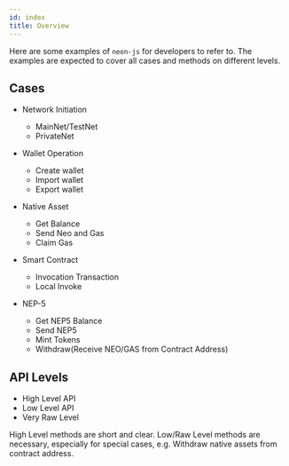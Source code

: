 ```yaml
---
id: index
title: Overview
---
```

Here are some examples of `neon-js` for developers to refer to. The examples are expected to cover all cases and methods on different levels.

## Cases
- Network Initiation
  - MainNet/TestNet
  - PrivateNet

- Wallet Operation
  - Create wallet
  - Import wallet
  - Export wallet

- Native Asset
  - Get Balance
  - Send Neo and Gas
  - Claim Gas

- Smart Contract
  - Invocation Transaction
  - Local Invoke


- NEP-5
  - Get NEP5 Balance
  - Send NEP5
  - Mint Tokens
  - Withdraw(Receive NEO/GAS from Contract Address)

## API Levels
- High Level API
- Low Level API
- Very Raw Level

High Level methods are short and clear. Low/Raw Level methods are necessary, especially for special cases, e.g. Withdraw native assets from contract address. 